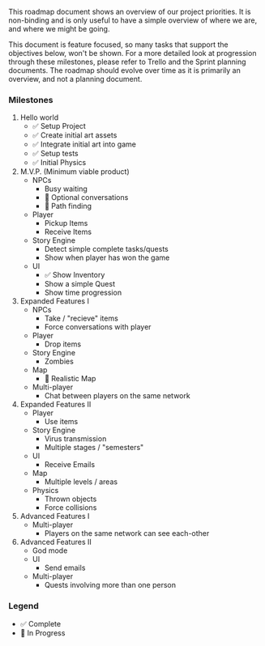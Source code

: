 This roadmap document shows an overview of our project priorities.
It is non-binding and is only useful to have a simple overview of where we are, and where we might be going.


This document is feature focused, so many tasks that support the objectives below, won't be shown.
For a more detailed look at progression through these milestones, please refer to Trello and the Sprint planning documents.
The roadmap should evolve over time as it is primarily an overview, and not a planning document.

### Milestones 
1.  Hello world
    - ✅ Setup Project
    - ✅ Create initial art assets
    - ✅ Integrate initial art into game
    - ✅ Setup tests
    - ✅ Initial Physics
1. M.V.P. (Minimum viable product)
    - NPCs
        + Busy waiting
        + 🔨 Optional conversations
        + 🔨 Path finding
    - Player
        + Pickup Items
        + Receive Items
    - Story Engine
        + Detect simple complete tasks/quests
        + Show when player has won the game
    - UI
        + ✅ Show Inventory
        + Show a simple Quest
        + Show time progression
1. Expanded Features I
    - NPCs
        + Take / "recieve" items
        + Force conversations with player
    - Player
        + Drop items
    - Story Engine
        + Zombies
    - Map
        + 🔨 Realistic Map
    - Multi-player
        + Chat between players on the same network
1. Expanded Features II
    - Player
        + Use items
    - Story Engine
        + Virus transmission
        + Multiple stages / "semesters"
    - UI
        + Receive Emails
    - Map
        + Multiple levels / areas
    - Physics
        + Thrown objects
        + Force collisions
1. Advanced Features I
    - Multi-player
        + Players on the same network can see each-other
1. Advanced Features II
    - God mode
    - UI
        + Send emails
    - Multi-player
        + Quests involving more than one person

### Legend
- ✅ Complete
- 🔨 In Progress
